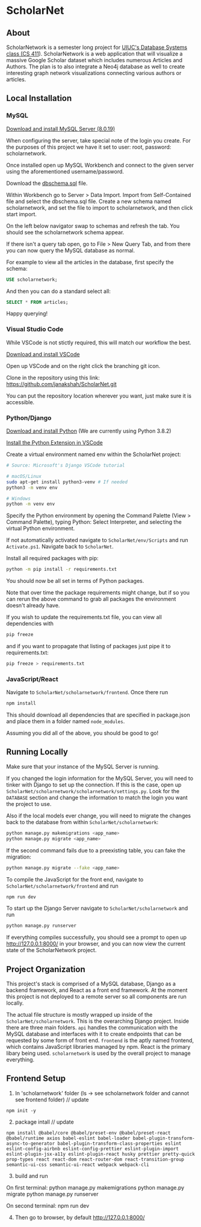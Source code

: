 # ScholarNet

## About

ScholarNetwork is a semester long project for [UIUC's Database Systems class (CS 411](https://wiki.illinois.edu/wiki/display/CS411AASP20/)). ScholarNetwork is a web application that will visualize a massive Google Scholar dataset which includes numerous Articles and Authors. The plan is to also integrate a Neo4j database as well to create interesting graph network visualizations connecting various authors or articles.

## Local Installation

### MySQL

[Download and install MySQL Server (8.0.19)](https://dev.mysql.com/downloads/mysql/)

When configuring the server, take special note of the login you create. For the purposes of this project we have it set to user: root, password: scholarnetwork.

Once installed open up MySQL Workbench and connect to the given server using the aforementioned username/password.

Download the [dbschema.sql](https://github.com/janakshah/ScholarNet/blob/master/dbschema.sql) file.

Within Workbench go to Server > Data Import. Import from Self-Contained file and select the dbschema.sql file. Create a new schema named scholarnetwork, and set the file to import to scholarnetwork, and then click start import.

On the left below navigator swap to schemas and refresh the tab. You should see the scholarnetwork schema appear.

If there isn't a query tab open, go to File > New Query Tab, and from there you can now query the MySQL database as normal. 

For example to view all the articles in the database, first specify the schema:
```sql
USE scholarnetwork;
```

And then you can do a standard select all:
```sql
SELECT * FROM articles;
```

Happy querying!

### Visual Studio Code

While VSCode is not stictly required, this will match our workflow the best.

[Download and install VSCode](https://code.visualstudio.com/)

Open up VSCode and on the right click the branching git icon.

Clone in the repository using this link: https://github.com/janakshah/ScholarNet.git

You can put the repository location wherever you want, just make sure it is accessible.

### Python/Django

[Download and install Python](https://www.python.org/downloads/) (We are currently using Python 3.8.2)

[Install the Python Extension in VSCode](https://marketplace.visualstudio.com/items?itemName=ms-python.python)

Create a virtual environment named env within the ScholarNet project:
```bash
# Source: Microsoft's Django VSCode tutorial

# macOS/Linux
sudo apt-get install python3-venv # If needed
python3 -m venv env

# Windows
python -m venv env
```

Specify the Python environment by opening the Command Palette (View > Command Palette), typing Python: Select Interpreter, and selecting the virtual Python environment.

If not automatically activated navigate to `ScholarNet/env/Scripts` and run `Activate.ps1`. Navigate back to `ScholarNet`.

Install all required packages with pip:
```bash
python -m pip install -r requirements.txt
```

You should now be all set in terms of Python packages.

Note that over time the package requirements might change, but if so you can rerun the above command to grab all packages the environment doesn't already have.

If you wish to update the requirements.txt file, you can view all dependencies with
```bash
pip freeze
```

and if you want to propagate that listing of packages just pipe it to requirements.txt:
```bash
pip freeze > requirements.txt
```

### JavaScript/React

Navigate to `ScholarNet/scholarnetwork/frontend`. Once there run
```bash
npm install
```

This should download all dependencies that are specified in package.json and place them in a folder named `node_modules`.

Assuming you did all of the above, you should be good to go!

## Running Locally

Make sure that your instance of the MySQL Server is running. 

If you changed the login information for the MySQL Server, you will need to tinker with Django to set up the connection. If this is the case, open up `ScholarNet/scholarnetwork/scholarnetwork/settings.py`. Look for the `DATABASE` section and change the information to match the login you want the project to use.

Also if the local models ever change, you will need to migrate the changes back to the database from within `ScholarNet/scholarnetwork`:
```bash
python manage.py makemigrations <app_name>
python manage.py migrate <app_name>
```
If the second command fails due to a preexisting table, you can fake the migration:
```bash
python manage.py migrate --fake <app_name>
```

To compile the JavaScript for the front end, navigate to `ScholarNet/scholarnetwork/frontend` and run 
```bash
npm run dev
```

To start up the Django Server navigate to `ScholarNet/scholarnetwork` and run
```bash
python manage.py runserver
```

If everything compiles successfully, you should see a prompt to open up http://127.0.0.1:8000/ in your browser, and you can now view the current state of the ScholarNetwork project.

## Project Organization

This project's stack is comprised of a MySQL database, Django as a backend framework, and React as a front end framework. At the moment this project is not deployed to a remote server so all components are run locally. 

The actual file structure is mostly wrapped up inside of the `ScholarNet/scholarnetwork`. This is the overarching Django project. Inside there are three main folders. `api` handles the communication with the MySQL database and interfaces with it to create endpoints that can be requested by some form of front end. `frontend` is the aptly named frontend, which contains JavaScript libraries managed by npm. React is the primary libary being used. `scholarnetwork` is used by the overall project to manage everything.



## Frontend Setup

1. In 'scholarnetwork' folder (ls -> see scholarnetwork folder and cannot see frontend folder)  // update
```
npm init -y
```

2. package intall // update

```
npm install @babel/core @babel/preset-env @babel/preset-react @babel/runtime axios babel-eslint babel-loader babel-plugin-transform-async-to-generator babel-plugin-transform-class-properties eslint eslint-config-airbnb eslint-config-prettier eslint-plugin-import eslint-plugin-jsx-a11y eslint-plugin-react husky prettier pretty-quick prop-types react react-dom react-router-dom react-transition-group semantic-ui-css semantic-ui-react webpack webpack-cli

```

3. build and run 

On first terminal:
python manage.py makemigrations
python manage.py migrate
python manage.py runserver

On second terminal:
npm run dev 

4. Then go to browser, by default http://127.0.0.1:8000/
